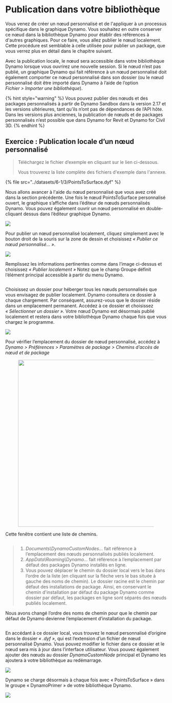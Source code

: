 # Publication dans votre bibliothèque 

Vous venez de créer un nœud personnalisé et de l'appliquer à un processus spécifique dans le graphique Dynamo. Vous souhaitez en outre conserver ce nœud dans la bibliothèque Dynamo pour établir des références à d'autres graphiques. Pour ce faire, vous allez publier le nœud localement. Cette procédure est semblable à celle utilisée pour publier un package, que vous verrez plus en détail dans le chapitre suivant.

Avec la publication locale, le nœud sera accessible dans votre bibliothèque Dynamo lorsque vous ouvrirez une nouvelle session. Si le nœud n’est pas publié, un graphique Dynamo qui fait référence à un nœud personnalisé doit également comporter ce nœud personnalisé dans son dossier (ou le nœud personnalisé doit être importé dans Dynamo à l’aide de l’option _Fichier > Importer une bibliothèque_).

{% hint style="warning" %} Vous pouvez publier des nœuds et des packages personnalisés à partir de Dynamo Sandbox dans la version 2.17 et les versions ultérieures, tant qu’ils n’ont pas de dépendances de l’API hôte. Dans les versions plus anciennes, la publication de nœuds et de packages personnalisés n’est possible que dans Dynamo for Revit et Dynamo for Civil 3D. {% endhint %}

## Exercice : Publication locale d’un nœud personnalisé

> Téléchargez le fichier d’exemple en cliquant sur le lien ci-dessous.
>
> Vous trouverez la liste complète des fichiers d'exemple dans l'annexe.

{% file src="../datasets/6-1/3/PointsToSurface.dyf" %}

Nous allons avancer à l'aide du nœud personnalisé que vous avez créé dans la section précédente. Une fois le nœud PointsToSurface personnalisé ouvert, le graphique s’affiche dans l’éditeur de nœuds personnalisés Dynamo. Vous pouvez également ouvrir un nœud personnalisé en double-cliquant dessus dans l’éditeur graphique Dynamo.

![](../images/6-1/3/publishcustomnodelocally01.jpg)

Pour publier un nœud personnalisé localement, cliquez simplement avec le bouton droit de la souris sur la zone de dessin et choisissez _« Publier ce nœud personnalisé… »_.

![](../images/6-1/3/publishcustomnodeexercise-02.jpg)

Remplissez les informations pertinentes comme dans l’image ci-dessus et choisissez _« Publier localement »_ Notez que le champ Groupe définit l’élément principal accessible à partir du menu Dynamo.

<figure><img src="../../.gitbook/assets/publish_a_package.png" alt=""><figcaption></figcaption></figure>

Choisissez un dossier pour héberger tous les nœuds personnalisés que vous envisagez de publier localement. Dynamo consultera ce dossier à chaque chargement. Par conséquent, assurez-vous que le dossier réside dans un emplacement permanent. Accédez à ce dossier et choisissez _« Sélectionner un dossier »._ Votre nœud Dynamo est désormais publié localement et restera dans votre bibliothèque Dynamo chaque fois que vous chargez le programme.

![](../images/6-1/3/publishcustomnodeexercise-04.jpg)

Pour vérifier l’emplacement du dossier de nœud personnalisé, accédez à _Dynamo > Préférences > Paramètres de package > Chemins d’accès de nœud et de package_

<figure><img src="../../.gitbook/assets/settings.png" alt="" width="520"><figcaption></figcaption></figure>

Cette fenêtre contient une liste de chemins.

<figure><img src="../../.gitbook/assets/package-locations.png" alt=""><figcaption></figcaption></figure>

> 1. _Documents\\DynamoCustomNodes…_ fait référence à l’emplacement des nœuds personnalisés publiés localement.
> 2. _AppData\\Roaming\\Dynamo…_ fait référence à l’emplacement par défaut des packages Dynamo installés en ligne.
> 3. Vous pouvez déplacer le chemin du dossier local vers le bas dans l’ordre de la liste (en cliquant sur la flèche vers le bas située à gauche des noms de chemin). Le dossier racine est le chemin par défaut des installations de package. Ainsi, en conservant le chemin d'installation par défaut du package Dynamo comme dossier par défaut, les packages en ligne sont séparés des nœuds publiés localement.

Nous avons changé l’ordre des noms de chemin pour que le chemin par défaut de Dynamo devienne l’emplacement d’installation du package.

<figure><img src="../../.gitbook/assets/updated-package-locations.png" alt=""><figcaption></figcaption></figure>

En accédant à ce dossier local, vous trouvez le nœud personnalisé d’origine dans le dossier _« .dyf »_, qui est l’extension d’un fichier de nœud personnalisé Dynamo. Vous pouvez modifier le fichier dans ce dossier et le nœud sera mis à jour dans l’interface utilisateur. Vous pouvez également ajouter des nœuds au dossier _DynamoCustomNode_ principal et Dynamo les ajoutera à votre bibliothèque au redémarrage.

![](../images/6-1/3/publishcustomnodeexercise-08.jpg)

Dynamo se charge désormais à chaque fois avec « PointsToSurface » dans le groupe « DynamoPrimer » de votre bibliothèque Dynamo.

![](../images/6-1/3/publishcustomnodeexercise-09.jpg)
